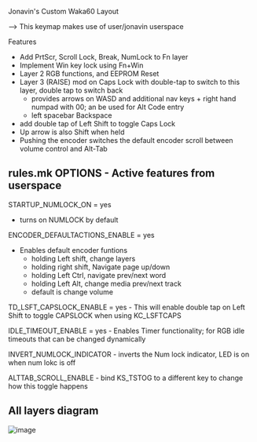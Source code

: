 Jonavin's Custom Waka60 Layout

-->  This keymap makes use of user/jonavin userspace 

Features
- Add PrtScr, Scroll Lock, Break, NumLock to Fn layer
- Implement Win key lock using Fn+Win 
- Layer 2 RGB functions, and EEPROM Reset
- Layer 3 (RAISE) mod on Caps Lock with double-tap to switch to this layer, double tap to switch back
    - provides arrows on WASD and additional nav keys + right hand numpad with 00; an be used for Alt Code entry
    - left spacebar Backspace
- add double tap of Left Shift to toggle Caps Lock
- Up arrow is also Shift when held
- Pushing the encoder switches the default encoder scroll between volume control and Alt-Tab 


rules.mk OPTIONS - Active features from userspace
--------------------------------------------------

STARTUP_NUMLOCK_ON = yes
- turns on NUMLOCK by default

ENCODER_DEFAULTACTIONS_ENABLE = yes
- Enables default encoder funtions
    - holding Left shift, change layers
    - holding right shift, Navigate page up/down
    - holding Left Ctrl, navigate prev/next word
    - holding Left Alt, change media prev/next track
    - default is change volume
  
TD_LSFT_CAPSLOCK_ENABLE = yes
    - This will enable double tap on Left Shift to toggle CAPSLOCK when using KC_LSFTCAPS

IDLE_TIMEOUT_ENABLE = yes
    - Enables Timer functionality; for RGB idle timeouts that can be changed dynamically
    
INVERT_NUMLOCK_INDICATOR
    - inverts the Num lock indicator, LED is on when num lokc is off
    
ALTTAB_SCROLL_ENABLE
    - bind KS_TSTOG to a different key to change how this toggle happens 
   
## All layers diagram
![image](https://user-images.githubusercontent.com/71780717/147392249-791a41f0-43af-4e16-bbf6-12771d724043.png)

